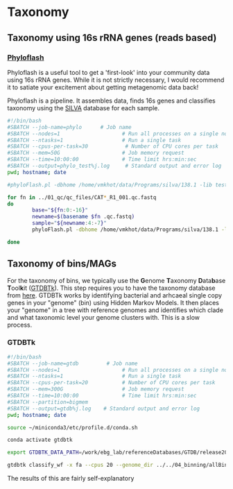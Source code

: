 # Taxonomy

## Taxonomy using 16s rRNA genes (reads based)
### [Phyloflash](http://hrgv.github.io/phyloFlash/#:~:text=metagenomic%20dataset.-,phyloFlash%20is%20a%20pipeline%20to%20rapidly%20reconstruct%20the%20SSU%20rRNAs,taxa%20(NTUs)%20are%20handled.)

Phyloflash is a useful tool to get a 'first-look' into your community data using 16s rRNA genes. While it is not strictly necessary, I would recommend it to satiate your excitement about getting metagenomic data back!

Phyloflash is a pipeline. It assembles data, finds 16s genes and classifies taxonomy using the [SILVA](https://www.arb-silva.de/) database for each sample. 

```bash
#!/bin/bash
#SBATCH --job-name=phylo      # Job name
#SBATCH --nodes=1                    # Run all processes on a single node
#SBATCH --ntasks=1                   # Run a single task
#SBATCH --cpus-per-task=30            # Number of CPU cores per task
#SBATCH --mem=50G                    # Job memory request
#SBATCH --time=10:00:00              # Time limit hrs:min:sec
#SBATCH --output=phylo_test%j.log     # Standard output and error log
pwd; hostname; date

#phyloFlash.pl -dbhome /home/vmkhot/data/Programs/silva/138.1 -lib testy  -read1 ../01_qc/qc_files/Li32276_S52_L001_R1_001.qc.fastq -read2 ../01_qc/qc_files/Li32276_S52_L001_R2_001.qc.fastq -readlength 150 -CPUs 30

for fn in ../01_qc/qc_files/CAT*_R1_001.qc.fastq
do
        base="${fn:0:-16}"
        newname=$(basename $fn .qc.fastq)
        sample="${newname:4:-7}"
    	phyloFlash.pl -dbhome /home/vmkhot/data/Programs/silva/138.1 -lib ${sample}  -read1 ${base}_R1_001.qc.fastq -read2 ${base}_R2_001.qc.fastq -readlength 150

done
```
## Taxonomy of bins/MAGs
For the taxonomy of bins, we typically use the **G**enome **T**axonomy **D**ata**b**ase **T**ool**k**it ([GTDBTk](https://github.com/Ecogenomics/GTDBTk)). This step requires you to have the taxonomy database from [here](https://gtdb.ecogenomic.org/). GTDBTk works by identifying bacterial and arhcaeal single copy genes in your "genome" (bin) using Hidden Markov Models. It then places your "genome" in a tree with reference genomes and identifies which clade and what taxonomic level your genome clusters with. This is a slow process. 

### GTDBTk

```bash
#!/bin/bash
#SBATCH --job-name=gtdb			# Job name
#SBATCH --nodes=1                    # Run all processes on a single node
#SBATCH --ntasks=1                   # Run a single task
#SBATCH --cpus-per-task=20           # Number of CPU cores per task
#SBATCH --mem=300G                   # Job memory request
#SBATCH --time=10:00:00              # Time limit hrs:min:sec
#SBATCH --partition=bigmem
#SBATCH --output=gtdb%j.log    # Standard output and error log
pwd; hostname; date

source ~/miniconda3/etc/profile.d/conda.sh

conda activate gtdbtk

export GTDBTK_DATA_PATH=/work/ebg_lab/referenceDatabases/GTDB/release202/ > /home/vmkhot/miniconda3/envs/gtdbtk/etc/conda/activate.d/gtdbtk.sh

gtdbtk classify_wf -x fa --cpus 20 --genome_dir ../../04_binning/allBins/ --out_dir ./ --pplacer_cpus 20
```

The results of this are fairly self-explanatory